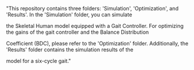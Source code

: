 "This repository contains three folders: 'Simulation', 'Optimization', and 'Results'. In the 'Simulation' folder, you can simulate 

the Skeletal Human model equipped with a Gait Controller. For optimizing the gains of the gait controller and the Balance Distribution
 
Coefficient (BDC), please refer to the 'Optimization' folder. Additionally, the 'Results' folder contains the simulation results of the 

model for a six-cycle gait."
